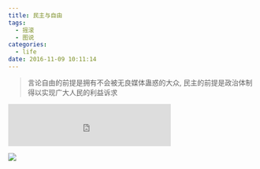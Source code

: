 ```yaml
---
title: 民主与自由
tags:
  - 摇滚
  - 图说
categories:
  - life
date: 2016-11-09 10:11:14
---
```


> 言论自由的前提是拥有不会被无良媒体蛊惑的大众, 民主的前提是政治体制得以实现广大人民的利益诉求

<!--more-->

<iframe frameborder="no" border="0" marginwidth="0" marginheight="0" width=330 height=86 src="http://music.163.com/outchain/player?type=2&id=20733975&auto=0&height=66"></iframe>

![](/img/About-Democracy/liberdade.jpg)